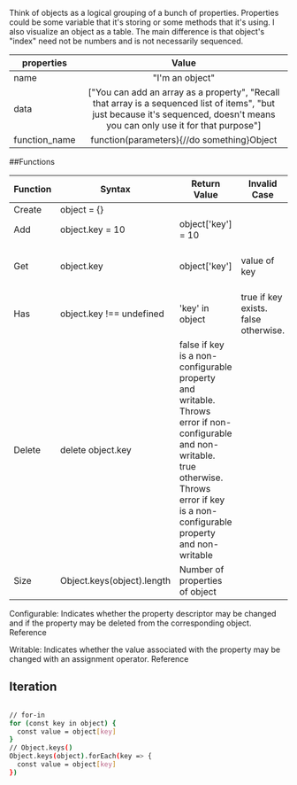Think of objects as a logical grouping of a bunch of properties. Properties could be some variable that it's storing or some methods that it's using. I also visualize an object as a table. The main difference is that object's "index" need not be numbers and is not necessarily sequenced.


**properties** | **Value** | 
----------|:----------:|
name |"I'm an object"
data|	["You can add an array as a property", "Recall that array is a sequenced list of items", "but just because it's sequenced, doesn't means you can only use it for that purpose"]
function_name |	function(parameters){//do something}Object

##Functions

**Function** | **Syntax** | **Return Value** | **Invalid Case** | **Runtime**
---------- |---------- |-----------|----------- | ----------- |
Create |	object = {}			
Add	| object.key = 10 |object['key'] = 10|		| |	O( 1 )
Get	|object.key | object['key'] |value of key|	undefined if key prop does not exist|	O( 1 )
Has	|object.key !== undefined|'key' in object|	true if key exists. false otherwise.|O( 1 )
Delete|	delete object.key|	false if key is a non-configurable property and writable. Throws error if non-configurable and non-writable. true otherwise.	Throws error if key is a non-configurable property and non-writable|	|O( 1 )
Size|	Object.keys(object).length |	Number of properties of object||		O( N )

Configurable: Indicates whether the property descriptor may be changed and if the property may be deleted from the corresponding object. Reference

Writable: Indicates whether the value associated with the property may be changed with an assignment operator. Reference

## Iteration

```bash

// for-in
for (const key in object) {
  const value = object[key]
}
// Object.keys()
Object.keys(object).forEach(key => {
  const value = object[key]
})

